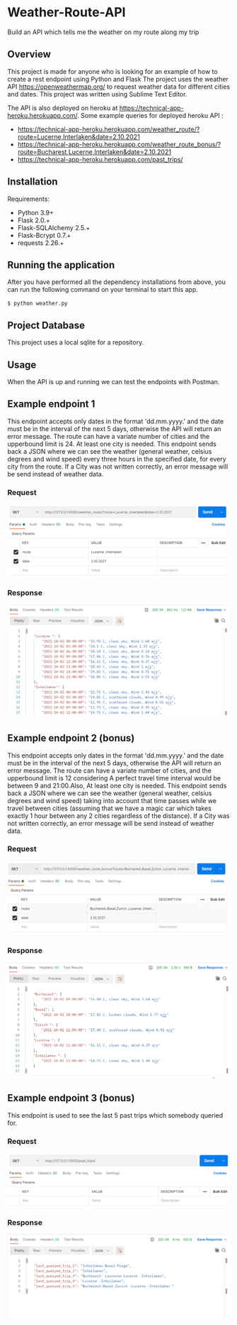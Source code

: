 # Weather-Route-API

Build an API which tells me the weather on my route along my trip


## Overview

This project is made for anyone who is looking for an example of how to create a rest endpoint using Python and Flask
The project uses the  weather API https://openweathermap.org/ to request weather data for different cities and dates.
This project was written using Sublime Text Editor.

The API is also deployed on heroku at https://technical-app-heroku.herokuapp.com/. 
Some example queries for deployed heroku API :
* https://technical-app-heroku.herokuapp.com/weather_route/?route=Lucerne,Interlaken&date=2.10.2021
* https://technical-app-heroku.herokuapp.com/weather_route_bonus/?route=Bucharest,Lucerne,Interlaken&date=2.10.2021
* https://technical-app-heroku.herokuapp.com/past_trips/

## Installation

Requirements:

* Python 3.9+
* Flask 2.0.+
* Flask-SQLAlchemy 2.5.+
* Flask-Bcrypt 0.7.+
* requests 2.26.+

## Running the application

After you have performed all the dependency installations from above, you can run the following command on your terminal to start this app.


```shell
$ python weather.py
```


## Project Database

This project uses a local sqlite for a repository.





## Usage
When the API is up and running we can test the endpoints with Postman. 




## Example endpoint 1
This endpoint accepts only dates in the format 'dd.mm.yyyy.' and the date must be in the interval of the next 5 days, otherwise the API will return an error message.
The route can have a variate number of cities  and the upperbound limit is 24. At least one city is needed. 
This endpoint sends back a JSON where we can see the weather  (general weather, celsius degrees and wind speed) every three hours in the specified date, for every city from the route. 
If a City was not written correctly, an error message will be send instead of weather data. 

### Request
![Screenshot](docs/SEND_1.PNG)


### Response
![Screenshot](docs/RESPONSE_1.PNG)


## Example endpoint 2 (bonus)
This endpoint accepts only dates in the format 'dd.mm.yyyy.' and the date must be in the interval of the next 5 days, otherwise the API will return an error message.
The route can have a variate number of cities, and the upperbound limit is 12 considering A perfect travel time interval would be between 9 and 21:00.Also,  At least one city is needed. 
This endpoint sends back a JSON where we can see the weather  (general weather, celsius degrees and wind speed) taking into account that time passes while we travel between cities (assuming that we have a magic car which takes exactly 1 hour between any 2 cities regardless of the distance).
If a City was not written correctly, an error message will be send instead of weather data. 

### Request
![Screenshot](docs/SEND_2.PNG)


### Response
![Screenshot](docs/RESPONSE_2.PNG)


## Example endpoint 3 (bonus)
This endpoint is used to see the last 5 past trips which somebody queried for.

### Request
![Screenshot](docs/SEND_3.PNG)


### Response
![Screenshot](docs/RESPONSE_3.PNG)